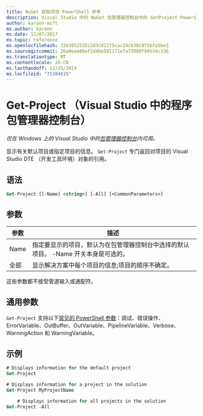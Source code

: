 ```yaml
---
title: NuGet 获取项目 PowerShell 参考
description: Visual Studio 中的 NuGet 包管理器控制台中的 GetProject PowerShell 命令参考。
author: karann-msft
ms.author: karann
ms.date: 12/07/2017
ms.topic: reference
ms.openlocfilehash: 3343952535c2d3c822f5cac24cb30c8f5bfa5be3
ms.sourcegitcommit: 26a8eae00af2d4be581171e7a73009f94534c336
ms.translationtype: MT
ms.contentlocale: zh-CN
ms.lasthandoff: 12/25/2019
ms.locfileid: "75384615"
---
```

# <a name="get-project-package-manager-console-in-visual-studio"></a>Get-Project （Visual Studio 中的程序包管理器控制台）

*仅在 Windows 上的 Visual Studio 中的[包管理器控制台](../../consume-packages/install-use-packages-powershell.md)内可用。*

显示有关默认项目或指定项目的信息。 `Get-Project` 专门返回对项目的 Visual Studio DTE （开发工具环境）对象的引用。

## <a name="syntax"></a>语法

```ps
Get-Project [[-Name] <string>] [-All] [<CommonParameters>]
```

## <a name="parameters"></a>参数

| 参数 | 描述 |
| --- | --- |
| Name | 指定要显示的项目，默认为在包管理器控制台中选择的默认项目。 -Name 开关本身是可选的。 |
| 全部 | 显示解决方案中每个项目的信息;项目的顺序不确定。 |

这些参数都不接受管道输入或通配符。

## <a name="common-parameters"></a>通用参数

`Get-Project` 支持以下[常见的 PowerShell 参数](https://go.microsoft.com/fwlink/?LinkID=113216)：调试、错误操作、ErrorVariable、OutBuffer、OutVariable、PipelineVariable、Verbose、WarningAction 和 WarningVariable。

## <a name="examples"></a>示例

```ps
# Displays information for the default project
Get-Project

# Displays information for a project in the solution
Get-Project MyProjectName

    # Displays information for all projects in the solution
Get-Project -All
```